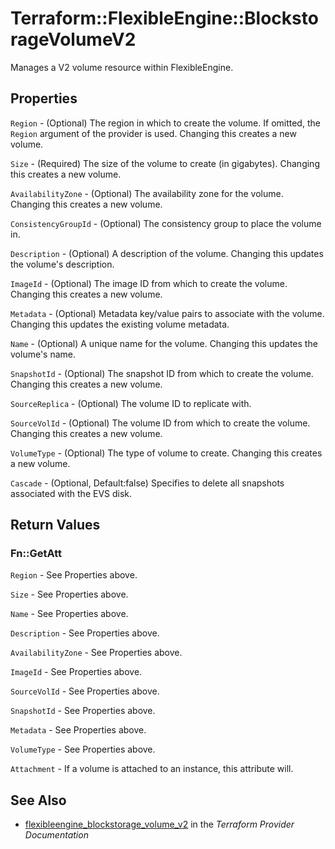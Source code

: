 # Terraform::FlexibleEngine::BlockstorageVolumeV2

Manages a V2 volume resource within FlexibleEngine.

## Properties

`Region` - (Optional) The region in which to create the volume. If
omitted, the `Region` argument of the provider is used. Changing this
creates a new volume.

`Size` - (Required) The size of the volume to create (in gigabytes). Changing
this creates a new volume.

`AvailabilityZone` - (Optional) The availability zone for the volume.
Changing this creates a new volume.

`ConsistencyGroupId` - (Optional) The consistency group to place the volume
in.

`Description` - (Optional) A description of the volume. Changing this updates
the volume's description.

`ImageId` - (Optional) The image ID from which to create the volume.
Changing this creates a new volume.

`Metadata` - (Optional) Metadata key/value pairs to associate with the volume.
Changing this updates the existing volume metadata.

`Name` - (Optional) A unique name for the volume. Changing this updates the
volume's name.

`SnapshotId` - (Optional) The snapshot ID from which to create the volume.
Changing this creates a new volume.

`SourceReplica` - (Optional) The volume ID to replicate with.

`SourceVolId` - (Optional) The volume ID from which to create the volume.
Changing this creates a new volume.

`VolumeType` - (Optional) The type of volume to create.
Changing this creates a new volume.

`Cascade` - (Optional, Default:false) Specifies to delete all snapshots associated with the EVS disk.


## Return Values

### Fn::GetAtt

`Region` - See Properties above.

`Size` - See Properties above.

`Name` - See Properties above.

`Description` - See Properties above.

`AvailabilityZone` - See Properties above.

`ImageId` - See Properties above.

`SourceVolId` - See Properties above.

`SnapshotId` - See Properties above.

`Metadata` - See Properties above.

`VolumeType` - See Properties above.

`Attachment` - If a volume is attached to an instance, this attribute will.

## See Also

* [flexibleengine_blockstorage_volume_v2](https://www.terraform.io/docs/providers/flexibleengine/r/blockstorage_volume_v2.html) in the _Terraform Provider Documentation_